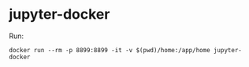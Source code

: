 # jupyter-docker

Run:
```
docker run --rm -p 8899:8899 -it -v $(pwd)/home:/app/home jupyter-docker
```
